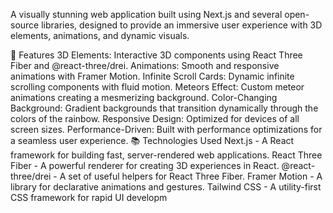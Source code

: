 A visually stunning web application built using Next.js and several open-source libraries, designed to provide an immersive user experience with 3D elements, animations, and dynamic visuals.

🚀 Features
3D Elements: Interactive 3D components using React Three Fiber and @react-three/drei.
Animations: Smooth and responsive animations with Framer Motion.
Infinite Scroll Cards: Dynamic infinite scrolling components with fluid motion.
Meteors Effect: Custom meteor animations creating a mesmerizing background.
Color-Changing Background: Gradient backgrounds that transition dynamically through the colors of the rainbow.
Responsive Design: Optimized for devices of all screen sizes.
Performance-Driven: Built with performance optimizations for a seamless user experience.
📚 Technologies Used
Next.js - A React framework for building fast, server-rendered web applications.
React Three Fiber - A powerful renderer for creating 3D experiences in React.
@react-three/drei - A set of useful helpers for React Three Fiber.
Framer Motion - A library for declarative animations and gestures.
Tailwind CSS - A utility-first CSS framework for rapid UI developm
